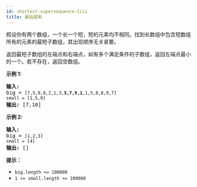 ```yaml
---
id: shortest-supersequence-lcci
title: 最短超串
---
```

假设你有两个数组，一个长一个短，短的元素均不相同。找到长数组中包含短数组所有的元素的最短子数组，其出现顺序无关紧要。

返回最短子数组的左端点和右端点，如有多个满足条件的子数组，返回左端点最小的一个。若不存在，返回空数组。

**示例 1:**


<pre><strong>输入:</strong><br/>big = <code>[7,5,9,0,2,1,3,<strong>5,7,9,1</strong>,1,5,8,8,9,7]<br/>small = [1,5,9]</code><br/><strong>输出: </strong>[7,10]</pre>

**示例 2:**


<pre><strong>输入:</strong><br/>big = <code>[1,2,3]<br/>small = [4]</code><br/><strong>输出: </strong>[]</pre>

**提示：**


- <code>big.length &lt;= 100000</code>
- <code>1 &lt;= small.length &lt;= 100000</code>
